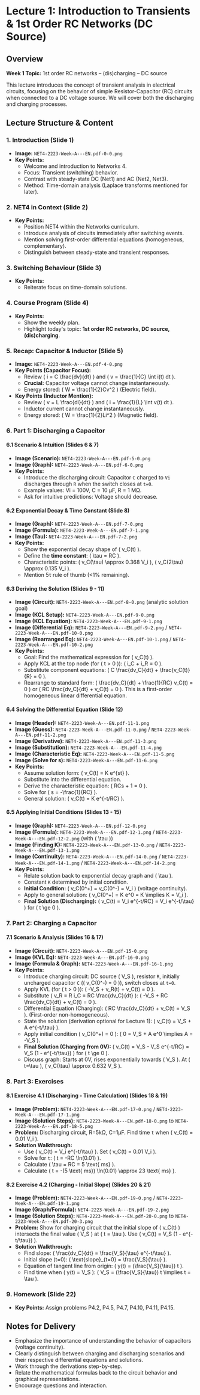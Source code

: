 # Lecture 1: Introduction to Transients & 1st Order RC Networks (DC Source)

## Overview

**Week 1 Topic:** 1st order RC networks – (dis)charging – DC source

This lecture introduces the concept of transient analysis in electrical circuits, focusing on the behavior of simple Resistor-Capacitor (RC) circuits when connected to a DC voltage source. We will cover both the discharging and charging processes.

## Lecture Structure & Content

### 1. Introduction (Slide 1)

- **Image:** `NET4-2223-Week-A---EN.pdf-0-0.png`
- **Key Points:**
  - Welcome and introduction to Networks 4.
  - Focus: Transient (switching) behavior.
  - Contrast with steady-state DC (Net1) and AC (Net2, Net3).
  - Method: Time-domain analysis (Laplace transforms mentioned for later).

### 2. NET4 in Context (Slide 2)

- **Key Points:**
  - Position NET4 within the Networks curriculum.
  - Introduce analysis of circuits immediately after switching events.
  - Mention solving first-order differential equations (homogeneous, complementary).
  - Distinguish between steady-state and transient responses.

### 3. Switching Behaviour (Slide 3)

- **Key Points:**
  - Reiterate focus on time-domain solutions.

### 4. Course Program (Slide 4)

- **Key Points:**
  - Show the weekly plan.
  - Highlight today's topic: **1st order RC networks, DC source, (dis)charging**.

### 5. Recap: Capacitor & Inductor (Slide 5)

- **Image:** `NET4-2223-Week-A---EN.pdf-4-0.png`
- **Key Points (Capacitor Focus):**
  - Review \( i = C \\frac{dv}{dt} \) and \( v = \\frac{1}{C} \\int i(t) dt \).
  - **Crucial:** Capacitor voltage cannot change instantaneously.
  - Energy stored: \( W = \\frac{1}{2}Cv^2 \) (Electric field).
- **Key Points (Inductor Mention):**
  - Review \( v = L \\frac{di}{dt} \) and \( i = \\frac{1}{L} \\int v(t) dt \).
  - Inductor current cannot change instantaneously.
  - Energy stored: \( W = \\frac{1}{2}Li^2 \) (Magnetic field).

### 6. Part 1: Discharging a Capacitor

#### 6.1 Scenario & Intuition (Slides 6 & 7)

- **Image (Scenario):** `NET4-2223-Week-A---EN.pdf-5-0.png`
- **Image (Graph):** `NET4-2223-Week-A---EN.pdf-6-0.png`
- **Key Points:**
  - Introduce the discharging circuit: Capacitor `C` charged to `Vi` discharges through `R` when the switch closes at `t=0`.
  - Example values: Vi = 100V, C = 10 µF, R = 1 MΩ.
  - Ask for intuitive predictions: Voltage should decrease.

#### 6.2 Exponential Decay & Time Constant (Slide 8)

- **Image (Graph):** `NET4-2223-Week-A---EN.pdf-7-0.png`
- **Image (Formula):** `NET4-2223-Week-A---EN.pdf-7-1.png`
- **Image (Tau):** `NET4-2223-Week-A---EN.pdf-7-2.png`
- **Key Points:**
  - Show the exponential decay shape of \( v_C(t) \).
  - Define the **time constant**: \( \\tau = RC \).
  - Characteristic points: \( v_C(\\tau) \\approx 0.368 V_i \), \( v_C(2\\tau) \\approx 0.135 V_i \).
  - Mention 5τ rule of thumb (<1% remaining).

#### 6.3 Deriving the Solution (Slides 9 - 11)

- **Image (Circuit):** `NET4-2223-Week-A---EN.pdf-8-0.png` (analytic solution goal)
- **Image (KCL Setup):** `NET4-2223-Week-A---EN.pdf-9-0.png`
- **Image (KCL Equation):** `NET4-2223-Week-A---EN.pdf-9-1.png`
- **Image (Differential Eq):** `NET4-2223-Week-A---EN.pdf-9-2.png` / `NET4-2223-Week-A---EN.pdf-10-0.png`
- **Image (Rearranged Eq):** `NET4-2223-Week-A---EN.pdf-10-1.png` / `NET4-2223-Week-A---EN.pdf-10-2.png`
- **Key Points:**
  - Goal: Find the mathematical expression for \( v_C(t) \).
  - Apply KCL at the top node (for \( t > 0 \)): \( i_C + i_R = 0 \).
  - Substitute component equations: \( C \\frac{dv_C}{dt} + \\frac{v_C(t)}{R} = 0 \).
  - Rearrange to standard form: \( \\frac{dv_C}{dt} + \\frac{1}{RC} v_C(t) = 0 \) or \( RC \\frac{dv_C}{dt} + v_C(t) = 0 \). This is a first-order homogeneous linear differential equation.

#### 6.4 Solving the Differential Equation (Slide 12)

- **Image (Header):** `NET4-2223-Week-A---EN.pdf-11-1.png`
- **Image (Guess):** `NET4-2223-Week-A---EN.pdf-11-0.png` / `NET4-2223-Week-A---EN.pdf-11-2.png`
- **Image (Derivative):** `NET4-2223-Week-A---EN.pdf-11-3.png`
- **Image (Substitution):** `NET4-2223-Week-A---EN.pdf-11-4.png`
- **Image (Characteristic Eq):** `NET4-2223-Week-A---EN.pdf-11-5.png`
- **Image (Solve for s):** `NET4-2223-Week-A---EN.pdf-11-6.png`
- **Key Points:**
  - Assume solution form: \( v_C(t) = K e^{st} \).
  - Substitute into the differential equation.
  - Derive the characteristic equation: \( RCs + 1 = 0 \).
  - Solve for \( s = -\\frac{1}{RC} \).
  - General solution: \( v_C(t) = K e^{-t/RC} \).

#### 6.5 Applying Initial Conditions (Slides 13 - 15)

- **Image (Graph):** `NET4-2223-Week-A---EN.pdf-12-0.png`
- **Image (Formula):** `NET4-2223-Week-A---EN.pdf-12-1.png` / `NET4-2223-Week-A---EN.pdf-12-2.png` (with \( \\tau \))
- **Image (Finding K):** `NET4-2223-Week-A---EN.pdf-13-0.png` / `NET4-2223-Week-A---EN.pdf-13-1.png`
- **Image (Continuity):** `NET4-2223-Week-A---EN.pdf-14-0.png` / `NET4-2223-Week-A---EN.pdf-14-1.png` / `NET4-2223-Week-A---EN.pdf-14-2.png`
- **Key Points:**
  - Relate solution back to exponential decay graph and \( \\tau \).
  - Constant `K` determined by initial condition.
  - **Initial Condition:** \( v_C(0^+) = v_C(0^-) = V_i \) (voltage continuity).
  - Apply to general solution: \( v_C(0^+) = K e^0 = K \implies K = V_i \).
  - **Final Solution (Discharging):** \( v_C(t) = V_i e^{-t/RC} = V_i e^{-t/\\tau} \) for \( t \\ge 0 \).

### 7. Part 2: Charging a Capacitor

#### 7.1 Scenario & Analysis (Slides 16 & 17)

- **Image (Circuit):** `NET4-2223-Week-A---EN.pdf-15-0.png`
- **Image (KVL Eq):** `NET4-2223-Week-A---EN.pdf-16-0.png`
- **Image (Formula & Graph):** `NET4-2223-Week-A---EN.pdf-16-1.png`
- **Key Points:**
  - Introduce charging circuit: DC source \( V_S \), resistor `R`, initially uncharged capacitor `C` (\( v_C(0^-) = 0 \)), switch closes at `t=0`.
  - Apply KVL (for \( t > 0 \)): \( -V_S + v_R(t) + v_C(t) = 0 \).
  - Substitute \( v_R = R i_C = RC \\frac{dv_C}{dt} \): \( -V_S + RC \\frac{dv_C}{dt} + v_C(t) = 0 \).
  - Differential Equation (Charging): \( RC \\frac{dv_C}{dt} + v_C(t) = V_S \). (First-order non-homogeneous).
  - State the solution (derivation optional for Lecture 1): \( v_C(t) = V_S + A e^{-t/\\tau} \).
  - Apply initial condition \( v_C(0^+) = 0 \): \( 0 = V_S + A e^0 \implies A = -V_S \).
  - **Final Solution (Charging from 0V):** \( v_C(t) = V_S - V_S e^{-t/RC} = V_S (1 - e^{-t/\\tau}) \) for \( t \\ge 0 \).
  - Discuss graph: Starts at 0V, rises exponentially towards \( V_S \). At \( t=\\tau \), \( v_C(\\tau) \\approx 0.632 V_S \).

### 8. Part 3: Exercises

#### 8.1 Exercise 4.1 (Discharging - Time Calculation) (Slides 18 & 19)

- **Image (Problem):** `NET4-2223-Week-A---EN.pdf-17-0.png` / `NET4-2223-Week-A---EN.pdf-17-1.png`
- **Image (Solution Steps):** `NET4-2223-Week-A---EN.pdf-18-0.png` to `NET4-2223-Week-A---EN.pdf-18-5.png`
- **Problem:** Discharging circuit, R=5kΩ, C=1µF. Find time `t` when \( v_C(t) = 0.01 V_i \).
- **Solution Walkthrough:**
  - Use \( v_C(t) = V_i e^{-t/\\tau} \). Set \( v_C(t) = 0.01 V_i \).
  - Solve for `t`: \( t = -RC \\ln(0.01) \).
  - Calculate \( \\tau = RC = 5 \\text{ ms} \).
  - Calculate \( t = -(5 \\text{ ms}) \\ln(0.01) \\approx 23 \\text{ ms} \).

#### 8.2 Exercise 4.2 (Charging - Initial Slope) (Slides 20 & 21)

- **Image (Problem):** `NET4-2223-Week-A---EN.pdf-19-0.png` / `NET4-2223-Week-A---EN.pdf-19-1.png`
- **Image (Graph/Formula):** `NET4-2223-Week-A---EN.pdf-19-2.png`
- **Image (Solution Steps):** `NET4-2223-Week-A---EN.pdf-20-0.png` to `NET4-2223-Week-A---EN.pdf-20-3.png`
- **Problem:** Show for charging circuit that the initial slope of \( v_C(t) \) intersects the final value \( V_S \) at \( t = \\tau \). Use \( v_C(t) = V_S (1 - e^{-t/\\tau}) \).
- **Solution Walkthrough:**
  - Find slope: \( \\frac{dv_C}{dt} = \\frac{V_S}{\\tau} e^{-t/\\tau} \).
  - Initial slope (t=0): \( \\text{slope}\_{t=0} = \\frac{V_S}{\\tau} \).
  - Equation of tangent line from origin: \( y(t) = (\\frac{V_S}{\\tau}) t \).
  - Find time when \( y(t) = V_S \): \( V_S = (\\frac{V_S}{\\tau}) t \implies t = \\tau \).

### 9. Homework (Slide 22)

- **Key Points:** Assign problems P4.2, P4.5, P4.7, P4.10, P4.11, P4.15.

## Notes for Delivery

- Emphasize the importance of understanding the behavior of capacitors (voltage continuity).
- Clearly distinguish between charging and discharging scenarios and their respective differential equations and solutions.
- Work through the derivations step-by-step.
- Relate the mathematical formulas back to the circuit behavior and graphical representations.
- Encourage questions and interaction.
